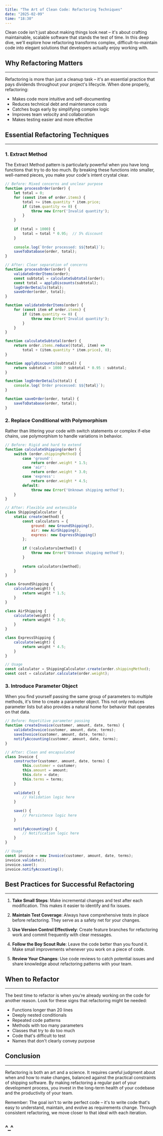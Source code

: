 ```yaml
---
title: "The Art of Clean Code: Refactoring Techniques"
date: "2025-02-09"
time: "18:30"
---
```


Clean code isn't just about making things look neat – it's about crafting maintainable, scalable software that stands the test of time. In this deep dive, we'll explore how refactoring transforms complex, difficult-to-maintain code into elegant solutions that developers actually enjoy working with.

## Why Refactoring Matters
---

Refactoring is more than just a cleanup task – it's an essential practice that pays dividends throughout your project's lifecycle. When done properly, refactoring:

- Makes code more intuitive and self-documenting
- Reduces technical debt and maintenance costs
- Catches bugs early by simplifying complex logic
- Improves team velocity and collaboration
- Makes testing easier and more effective

## Essential Refactoring Techniques
---

### 1. Extract Method

The Extract Method pattern is particularly powerful when you have long functions that try to do too much. By breaking these functions into smaller, well-named pieces, you make your code's intent crystal clear.

```javascript
// Before: Mixed concerns and unclear purpose
function processOrder(order) {
    let total = 0;
    for (const item of order.items) {
        total += item.quantity * item.price;
        if (item.quantity <= 0) {
            throw new Error('Invalid quantity');
        }
    }
    
    if (total > 1000) {
        total = total * 0.95;  // 5% discount
    }
    
    console.log(`Order processed: $${total}`);
    saveToDatabase(order, total);
}

// After: Clear separation of concerns
function processOrder(order) {
    validateOrderItems(order);
    const subtotal = calculateSubtotal(order);
    const total = applyDiscounts(subtotal);
    logOrderDetails(total);
    saveOrder(order, total);
}

function validateOrderItems(order) {
    for (const item of order.items) {
        if (item.quantity <= 0) {
            throw new Error('Invalid quantity');
        }
    }
}

function calculateSubtotal(order) {
    return order.items.reduce((total, item) => 
        total + (item.quantity * item.price), 0);
}

function applyDiscounts(subtotal) {
    return subtotal > 1000 ? subtotal * 0.95 : subtotal;
}

function logOrderDetails(total) {
    console.log(`Order processed: $${total}`);
}

function saveOrder(order, total) {
    saveToDatabase(order, total);
}
```

### 2. Replace Conditional with Polymorphism

Rather than littering your code with switch statements or complex if-else chains, use polymorphism to handle variations in behavior.

```javascript
// Before: Rigid and hard to extend
function calculateShipping(order) {
    switch (order.shippingMethod) {
        case 'ground':
            return order.weight * 1.5;
        case 'air':
            return order.weight * 3.0;
        case 'express':
            return order.weight * 4.5;
        default:
            throw new Error('Unknown shipping method');
    }
}

// After: Flexible and extensible
class ShippingCalculator {
    static create(method) {
        const calculators = {
            ground: new GroundShipping(),
            air: new AirShipping(),
            express: new ExpressShipping()
        };
        
        if (!calculators[method]) {
            throw new Error('Unknown shipping method');
        }
        
        return calculators[method];
    }
}

class GroundShipping {
    calculate(weight) {
        return weight * 1.5;
    }
}

class AirShipping {
    calculate(weight) {
        return weight * 3.0;
    }
}

class ExpressShipping {
    calculate(weight) {
        return weight * 4.5;
    }
}

// Usage
const calculator = ShippingCalculator.create(order.shippingMethod);
const cost = calculator.calculate(order.weight);
```

### 3. Introduce Parameter Object

When you find yourself passing the same group of parameters to multiple methods, it's time to create a parameter object. This not only reduces parameter lists but also provides a natural home for behavior that operates on that data.

```javascript
// Before: Repetitive parameter passing
function createInvoice(customer, amount, date, terms) {
    validateInvoice(customer, amount, date, terms);
    saveInvoice(customer, amount, date, terms);
    notifyAccounting(customer, amount, date, terms);
}

// After: Clean and encapsulated
class Invoice {
    constructor(customer, amount, date, terms) {
        this.customer = customer;
        this.amount = amount;
        this.date = date;
        this.terms = terms;
    }
    
    validate() {
        // Validation logic here
    }
    
    save() {
        // Persistence logic here
    }
    
    notifyAccounting() {
        // Notification logic here
    }
}

// Usage
const invoice = new Invoice(customer, amount, date, terms);
invoice.validate();
invoice.save();
invoice.notifyAccounting();
```

## Best Practices for Successful Refactoring
---

1. **Take Small Steps**: Make incremental changes and test after each modification. This makes it easier to identify and fix issues.

2. **Maintain Test Coverage**: Always have comprehensive tests in place before refactoring. They serve as a safety net for your changes.

3. **Use Version Control Effectively**: Create feature branches for refactoring work and commit frequently with clear messages.

4. **Follow the Boy Scout Rule**: Leave the code better than you found it. Make small improvements whenever you work on a piece of code.

5. **Review Your Changes**: Use code reviews to catch potential issues and share knowledge about refactoring patterns with your team.

## When to Refactor
---

The best time to refactor is when you're already working on the code for another reason. Look for these signs that refactoring might be needed:

- Functions longer than 20 lines
- Deeply nested conditionals
- Repeated code patterns
- Methods with too many parameters
- Classes that try to do too much
- Code that's difficult to test
- Names that don't clearly convey purpose

## Conclusion
---

Refactoring is both an art and a science. It requires careful judgment about when and how to make changes, balanced against the practical constraints of shipping software. By making refactoring a regular part of your development process, you invest in the long-term health of your codebase and the productivity of your team.

Remember: The goal isn't to write perfect code – it's to write code that's easy to understand, maintain, and evolve as requirements change. Through consistent refactoring, we move closer to that ideal with each iteration.

^_^
---

